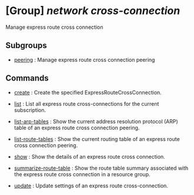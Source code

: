 # [Group] _network cross-connection_

Manage express route cross connection

## Subgroups

- [peering](/Commands/network/cross-connection/peering/readme.md)
: Manage express route cross connection peering

## Commands

- [create](/Commands/network/cross-connection/_create.md)
: Create the specified ExpressRouteCrossConnection.

- [list](/Commands/network/cross-connection/_list.md)
: List all express route cross-connections for the current subscription.

- [list-arp-tables](/Commands/network/cross-connection/_list-arp-tables.md)
: Show the current address resolution protocol (ARP) table of an express route cross connection peering.

- [list-route-tables](/Commands/network/cross-connection/_list-route-tables.md)
: Show the current routing table of an express route cross connection peering.

- [show](/Commands/network/cross-connection/_show.md)
: Show the details of an express route cross connection.

- [summarize-route-table](/Commands/network/cross-connection/_summarize-route-table.md)
: Show the route table summary associated with the express route cross connection in a resource group.

- [update](/Commands/network/cross-connection/_update.md)
: Update settings of an express route cross-connection.

